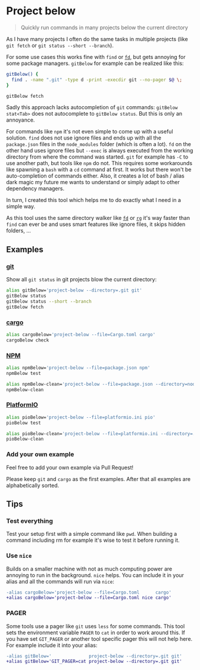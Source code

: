 # Project below

> Quickly run commands in many projects below the current directory

As I have many projects I often do the same tasks in multiple projects (like `git fetch` or `git status --short --branch`).

For some use cases this works fine with `find` or [`fd`](https://github.com/sharkdp/fd), but gets annoying for some package managers.
`gitBelow` for example can be realized like this:

```bash
gitBelow() {
  find . -name ".git" -type d -print -execdir git --no-pager $@ \;
}

gitBelow fetch
```

Sadly this approach lacks autocompletion of `git` commands: `gitBelow stat<Tab>` does not autocomplete to `gitBelow status`.
But this is only an annoyance.

For commands like `npm` it's not even simple to come up with a useful solution.
`find` does not use ignore files and ends up with all the `package.json` files in the `node_modules` folder (which is often a lot).
`fd` on the other hand uses ignore files but `--exec` is always executed from the working directory from where the command was started.
`git` for example has `-C` to use another path, but tools like `npm` do not.
This requires some workarounds like spawning a `bash` with a `cd` command at first.
It works but there won't be auto-completion of commands either.
Also, it creates a lot of bash / alias dark magic my future me wants to understand or simply adapt to other dependency managers.

In turn, I created this tool which helps me to do exactly what I need in a simple way.

As this tool uses the same directory walker like [`fd`](https://github.com/sharkdp/fd) or [`rg`](https://github.com/BurntSushi/ripgrep) it's way faster than `find` can ever be and uses smart features like ignore files, it skips hidden folders, …

## Examples

### [git](https://git-scm.com/)

Show all `git status` in git projects blow the current directory:

```bash
alias gitBelow='project-below --directory=.git git'
gitBelow status
gitBelow status --short --branch
gitBelow fetch
```

### [cargo](https://doc.rust-lang.org/cargo/)

```bash
alias cargoBelow='project-below --file=Cargo.toml cargo'
cargoBelow check
```

### [NPM](https://www.npmjs.com/)

```bash
alias npmBelow='project-below --file=package.json npm'
npmBelow test

alias npmBelow-clean='project-below --file=package.json --directory=node_modules rm -rf node_modules'
npmBelow-clean
```

### [PlatformIO](https://platformio.org/)

```bash
alias pioBelow='project-below --file=platformio.ini pio'
pioBelow test

alias pioBelow-clean='project-below --file=platformio.ini --directory=.pio rm -rf .pio'
pioBelow-clean
```

### Add your own example

Feel free to add your own example via Pull Request!

Please keep `git` and `cargo` as the first examples.
After that all examples are alphabetically sorted.

## Tips

### Test everything

Test your setup first with a simple command like `pwd`.
When building a command including rm for example it's wise to test it before running it.

### Use `nice`

Builds on a smaller machine with not as much computing power are annoying to run in the background.
`nice` helps.
You can include it in your alias and all the commands will run via `nice`:

```diff
-alias cargoBelow='project-below --file=Cargo.toml      cargo'
+alias cargoBelow='project-below --file=Cargo.toml nice cargo'
```

### PAGER

Some tools use a pager like `git` uses `less` for some commands.
This tool sets the environment variable `PAGER` to `cat` in order to work around this.
If you have set `GIT_PAGER` or another tool specific pager this will not help here.
For example include it into your alias:

```diff
-alias gitBelow='              project-below --directory=.git git'
+alias gitBelow='GIT_PAGER=cat project-below --directory=.git git'
```
